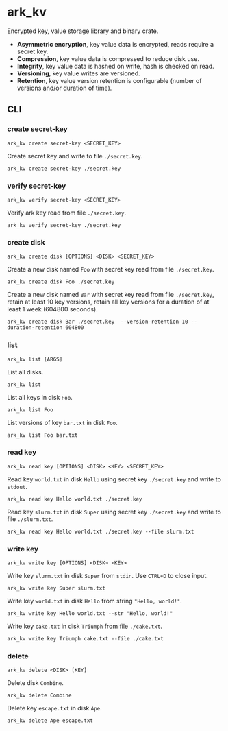 # ark_kv

Encrypted key, value storage library and binary crate.

-   **Asymmetric encryption**, key value data is encrypted, reads require a secret key.
-   **Compression**, key value data is compressed to reduce disk use.
-   **Integrity**, key value data is hashed on write, hash is checked on read.
-   **Versioning**, key value writes are versioned.
-   **Retention**, key value version retention is configurable (number of versions and/or duration of time).

## CLI

### create secret-key

```shell
ark_kv create secret-key <SECRET_KEY>
```

Create secret key and write to file `./secret.key`.

```shell
ark_kv create secret-key ./secret.key
```

### verify secret-key

```shell
ark_kv verify secret-key <SECRET_KEY>
```

Verify ark key read from file `./secret.key`.

```shell
ark_kv verify secret-key ./secret.key
```

### create disk

```shell
ark_kv create disk [OPTIONS] <DISK> <SECRET_KEY>
```

Create a new disk named `Foo` with secret key read from file `./secret.key`.

```shell
ark_kv create disk Foo ./secret.key
```

Create a new disk named `Bar` with secret key read from file `./secret.key`, retain at least 10 key versions, retain all key versions for a duration of at least 1 week (604800 seconds).

```shell
ark_kv create disk Bar ./secret.key  --version-retention 10 --duration-retention 604800
```

### list

```shell
ark_kv list [ARGS]
```

List all disks.

```shell
ark_kv list
```

List all keys in disk `Foo`.

```shell
ark_kv list Foo
```

List versions of key `bar.txt` in disk `Foo`.

```shell
ark_kv list Foo bar.txt
```

### read key

```shell
ark_kv read key [OPTIONS] <DISK> <KEY> <SECRET_KEY>
```

Read key `world.txt` in disk `Hello` using secret key `./secret.key` and write to `stdout`.

```shell
ark_kv read key Hello world.txt ./secret.key
```

Read key `slurm.txt` in disk `Super` using secret key `./secret.key` and write to file `./slurm.txt`.

```shell
ark_kv read key Hello world.txt ./secret.key --file slurm.txt
```

### write key

```shell
ark_kv write key [OPTIONS] <DISK> <KEY>
```

Write key `slurm.txt` in disk `Super` from `stdin`. Use `CTRL+D` to close input.

```shell
ark_kv write key Super slurm.txt
```

Write key `world.txt` in disk `Hello` from string `"Hello, world!"`.

```shell
ark_kv write key Hello world.txt --str "Hello, world!"
```

Write key `cake.txt` in disk `Triumph` from file `./cake.txt`.

```shell
ark_kv write key Triumph cake.txt --file ./cake.txt
```

### delete

```shell
ark_kv delete <DISK> [KEY]
```

Delete disk `Combine`.

```shell
ark_kv delete Combine
```

Delete key `escape.txt` in disk `Ape`.

```shell
ark_kv delete Ape escape.txt
```

